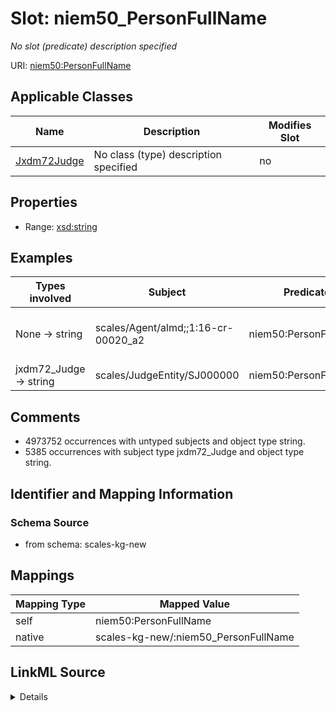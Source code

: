 

# Slot: niem50_PersonFullName


_No slot (predicate) description specified_





URI: [niem50:PersonFullName](http://release.niem.gov/niem/niem-core/5.0/PersonFullName)



<!-- no inheritance hierarchy -->





## Applicable Classes

| Name | Description | Modifies Slot |
| --- | --- | --- |
| [Jxdm72Judge](../classes/Jxdm72Judge.md) | No class (type) description specified |  no  |







## Properties

* Range: [xsd:string](xsd:string)






## Examples

| Types involved | Subject | Predicate | Object |
| --- | --- | --- | --- |
| None → string | scales/Agent/almd;;1:16-cr-00020_a2 | niem50:PersonFullName | Honorable Judge Myron H. Thompson |
| jxdm72_Judge → string | scales/JudgeEntity/SJ000000 | niem50:PersonFullName | Cj Williams |


## Comments

* 4973752 occurrences with untyped subjects and object type string.
* 5385 occurrences with subject type jxdm72_Judge and object type string.

## Identifier and Mapping Information







### Schema Source


* from schema: scales-kg-new




## Mappings

| Mapping Type | Mapped Value |
| ---  | ---  |
| self | niem50:PersonFullName |
| native | scales-kg-new/:niem50_PersonFullName |




## LinkML Source

<details>
```yaml
name: niem50_PersonFullName
description: No slot (predicate) description specified
comments:
- 4973752 occurrences with untyped subjects and object type string.
- 5385 occurrences with subject type jxdm72_Judge and object type string.
examples:
- description: None → string
  object:
    example_object: Honorable Judge Myron H. Thompson
    example_object_type: string
    example_predicate: niem50:PersonFullName
    example_subject: scales/Agent/almd;;1:16-cr-00020_a2
    example_subject_type: None
- description: jxdm72_Judge → string
  object:
    example_object: Cj Williams
    example_object_type: string
    example_predicate: niem50:PersonFullName
    example_subject: scales/JudgeEntity/SJ000000
    example_subject_type: jxdm72_Judge
from_schema: scales-kg-new
rank: 1000
slot_uri: niem50:PersonFullName
alias: niem50_PersonFullName
domain_of:
- jxdm72_Judge
range: string

```
</details>